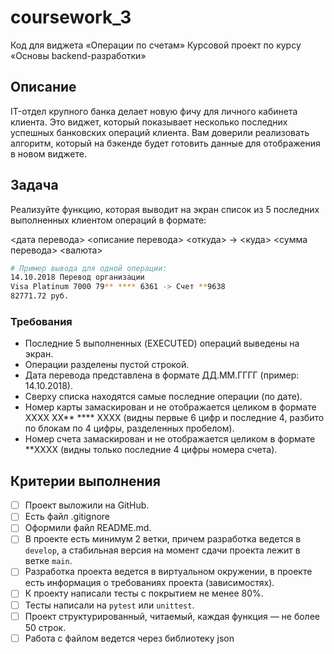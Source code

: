 # coursework_3
Код для виджета «Операции по счетам»
Курсовой проект по курсу «Основы backend-разработки»

## Описание

IT-отдел крупного банка делает новую фичу для личного кабинета клиента. Это виджет, который показывает несколько последних успешных банковских операций клиента. Вам доверили реализовать алгоритм, который на бэкенде будет готовить данные для отображения в новом виджете.

## Задача

Реализуйте функцию, которая выводит на экран список из 5 последних выполненных клиентом операций в формате:

<дата перевода> <описание перевода>
<откуда> -> <куда>
<сумма перевода> <валюта>

```bash
# Пример вывода для одной операции:
14.10.2018 Перевод организации
Visa Platinum 7000 79** **** 6361 -> Счет **9638
82771.72 руб.
```

### Требования

- Последние 5 выполненных (EXECUTED) операций выведены на экран.
- Операции разделены пустой строкой.
- Дата перевода представлена в формате ДД.ММ.ГГГГ (пример: 14.10.2018).
- Сверху списка находятся самые последние операции (по дате).
- Номер карты замаскирован и не отображается целиком в формате  XXXX XX** **** XXXX (видны первые 6 цифр и последние 4, разбито по блокам по 4 цифры, разделенных пробелом).
- Номер счета замаскирован и не отображается целиком в формате  **XXXX 
(видны только последние 4 цифры номера счета).

## Критерии выполнения

- [ ]  Проект выложили на GitHub.
- [ ]  Есть файл .gitignore
- [ ]  Оформили файл README.md.
- [ ]  В проекте есть минимум 2 ветки, причем разработка ведется в `develop`, а стабильная версия на момент сдачи проекта лежит в ветке `main`.
- [ ]  Разработка проекта ведется в виртуальном окружении, в проекте есть информация о требованиях проекта (зависимостях).
- [ ]  К проекту написали тесты с покрытием не менее 80%.
- [ ]  Тесты написали на `pytest` или `unittest`.
- [ ]  Проект структурированный, читаемый, каждая функция — не более 50 строк.
- [ ]  Работа с файлом ведется через библиотеку json
